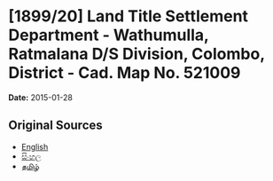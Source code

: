 # [1899/20] Land Title Settlement Department - Wathumulla, Ratmalana D/S Division, Colombo, District - Cad. Map No. 521009

**Date:** 2015-01-28

## Original Sources

- [English](https://documents.gov.lk/view/extra-gazettes/2015/1/1899-20_E.pdf)
- [සිංහල](https://documents.gov.lk/view/extra-gazettes/2015/1/1899-20_S.pdf)
- [தமிழ்](https://documents.gov.lk/view/extra-gazettes/2015/1/1899-20_T.pdf)
